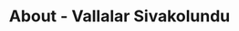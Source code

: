 ---
id: vallalar_sivakolundu
permalink: "/about/vallalar_sivakolundu"
full_name: Vallalar Sivakolundu
title: About - Vallalar Sivakolundu
role: Cloud Architect
image: 
about: Vallalar is a technology leader with a focus on customer satisfaction and value addition. He believes in being hands-on while designing, implementing, and managing cutting-edge technology. He has a track record of managing programs on-schedule, within budget and maintaining quality. Vallalar has a wide technology background ranging from Mainframe to developing iOS/Android apps. He tries to maintain a work/life balance while having a flexible schedule. 
github: 
linkedin: 
featimg: "/assets/aboutBanner1.jpg"
layout: about/profile
---